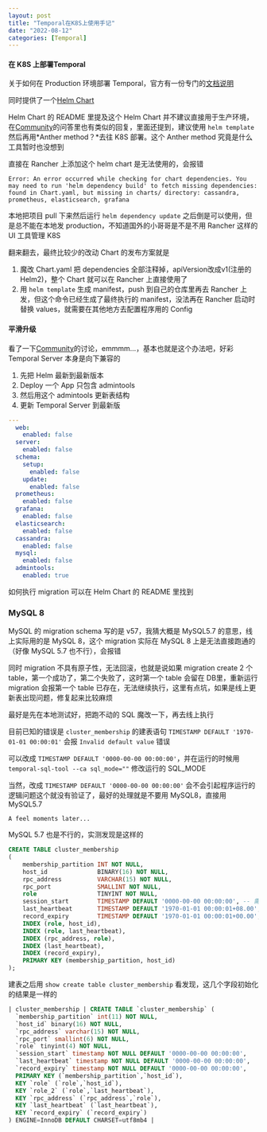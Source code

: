 ```yaml
---
layout: post
title: "Temporal在K8S上使用手记"
date: "2022-08-12"
categories: [Temporal]
---
```


#### 在 K8S 上部署Temporal

关于如何在 Production 环境部署 Temporal，官方有一份专门的[文档说明](https://docs.temporal.io/server/production-deployment/)

同时提供了一个[Helm Chart](https://github.com/temporalio/helm-charts)

Helm Chart 的 README 里提及这个 Helm Chart 并不建议直接用于生产环境，在[Community](https://community.temporal.io/t/kubernetes-deployment-for-production/1682/2)的问答里也有类似的回复，里面还提到，建议使用 `helm template` 然后再用*Anther method？*去往 K8S 部署。这个 Anther method 究竟是什么工具暂时也没想到

直接在 Rancher 上添加这个 helm chart 是无法使用的，会报错
```
Error: An error occurred while checking for chart dependencies. You may need to run 'helm dependency build' to fetch missing dependencies: found in Chart.yaml, but missing in charts/ directory: cassandra, prometheus, elasticsearch, grafana
```

本地把项目 pull 下来然后运行 `helm dependency update` 之后倒是可以使用，但是总不能在本地发 production，不知道国外的小哥哥是不是不用 Rancher 这样的 UI 工具管理 K8S

翻来翻去，最终比较少的改动 Chart 的发布方案就是
1. 魔改 Chart.yaml 把 dependencies 全部注释掉，apiVersion改成v1(注册的Helm2)，整个 Chart 就可以在 Rancher 上直接使用了
2. 用 `helm template` 生成 manifest，push 到自己的仓库里再去 Rancher 上发，但这个命令已经生成了最终执行的 manifest，没法再在 Rancher 启动时替换 values，就需要在其他地方去配置程序用的 Config

#### 平滑升级 

看了一下[Community](https://community.temporal.io/t/temporal-sql-tool-no-longer-in-the-temporalio-server-docker-image-should-we-use-temporalio-admin-tools-instead/2547/13)的讨论，emmmm...，基本也就是这个办法吧，好彩 Temporal Server 本身是向下兼容的

1. 先把 Helm 最新到最新版本
2. Deploy 一个 App 只包含 admintools
3. 然后用这个 admintools 更新表结构
4. 更新 Temporal Server 到最新版

```yaml
---
  web:
    enabled: false
  server:
    enabled: false
  schema:
    setup:
      enabled: false
    update:
      enabled: false
  prometheus:
    enabled: false
  grafana:
    enabled: false
  elasticsearch:
    enabled: false
  cassandra:
    enabled: false
  mysql:
    enabled: false
  admintools:
    enabled: true
```

如何执行 migration 可以在 Helm Chart 的 README 里找到

### MySQL 8

MySQL 的 migration schema 写的是 v57，我猜大概是 MySQL5.7 的意思，线上实际用的是 MySQL 8，这个 migration 实际在 MySQL 8 上是无法直接跑通的（好像 MySQL 5.7 也不行），会报错

同时 migration 不具有原子性，无法回滚，也就是说如果 migration create 2 个 table，第一个成功了，第二个失败了，这时第一个 table 会留在 DB里，重新运行 migration 会报第一个 table 已存在，无法继续执行，这里有点坑，如果是线上更新表出现问题，修复起来比较麻烦

最好是先在本地测试好，把跑不动的 SQL 魔改一下，再去线上执行

目前已知的错误是 `cluster_membership` 的建表语句 `TIMESTAMP DEFAULT '1970-01-01 00:00:01'` 会报 `Invalid default value` 错误

可以改成 `TIMESTAMP DEFAULT '0000-00-00 00:00:00'`，并在运行的时候用 `temporal-sql-tool --ca sql_mode=""` 修改运行的 SQL_MODE

当然，改成 `TIMESTAMP DEFAULT '0000-00-00 00:00:00'` 会不会引起程序运行的逻辑问题这个就没有验证了，最好的处理就是不要用 MySQL8，直接用 MySQL5.7

`A feel moments later...`

MySQL 5.7 也是不行的，实测发现是这样的

```sql
CREATE TABLE cluster_membership
(
    membership_partition INT NOT NULL,
    host_id              BINARY(16) NOT NULL,
    rpc_address          VARCHAR(15) NOT NULL,
    rpc_port             SMALLINT NOT NULL,
    role                 TINYINT NOT NULL,
    session_start        TIMESTAMP DEFAULT '0000-00-00 00:00:00', -- 需要修改 SQL_MODE 去掉 NO_ZERO_DATE 否则会报错
    last_heartbeat       TIMESTAMP DEFAULT '1970-01-01 00:00:01+08.00',  -- 可以直接运行
    record_expiry        TIMESTAMP DEFAULT '1970-01-01 00:00:01+00.00',  -- 可以直接运行
    INDEX (role, host_id),
    INDEX (role, last_heartbeat),
    INDEX (rpc_address, role),
    INDEX (last_heartbeat),
    INDEX (record_expiry),
    PRIMARY KEY (membership_partition, host_id)
);
```

建表之后用 `show create table cluster_membership` 看发现，这几个字段初始化的结果是一样的

```sql
| cluster_membership | CREATE TABLE `cluster_membership` (
  `membership_partition` int(11) NOT NULL,
  `host_id` binary(16) NOT NULL,
  `rpc_address` varchar(15) NOT NULL,
  `rpc_port` smallint(6) NOT NULL,
  `role` tinyint(4) NOT NULL,
  `session_start` timestamp NOT NULL DEFAULT '0000-00-00 00:00:00',
  `last_heartbeat` timestamp NOT NULL DEFAULT '0000-00-00 00:00:00',
  `record_expiry` timestamp NOT NULL DEFAULT '0000-00-00 00:00:00',
  PRIMARY KEY (`membership_partition`,`host_id`),
  KEY `role` (`role`,`host_id`),
  KEY `role_2` (`role`,`last_heartbeat`),
  KEY `rpc_address` (`rpc_address`,`role`),
  KEY `last_heartbeat` (`last_heartbeat`),
  KEY `record_expiry` (`record_expiry`)
) ENGINE=InnoDB DEFAULT CHARSET=utf8mb4 |
```

